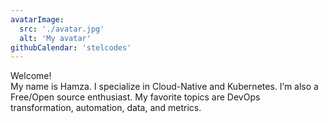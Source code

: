 ```yaml
---
avatarImage:
  src: './avatar.jpg'
  alt: 'My avatar'
githubCalendar: 'stelcodes'
---
```

Welcome!<br>
My name is Hamza. I specialize in Cloud-Native and Kubernetes. I’m also a Free/Open source enthusiast. My favorite topics are DevOps transformation, automation, data, and metrics.
